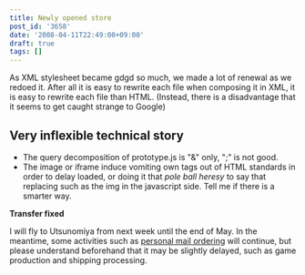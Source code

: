 ```yaml
---
title: Newly opened store
post_id: '3658'
date: '2008-04-11T22:49:00+09:00'
draft: true
tags: []
---
```


As XML stylesheet became gdgd so much, we made a lot of renewal as we redoed it. After all it is easy to rewrite each file when composing it in XML, it is easy to rewrite each file than HTML. (Instead, there is a disadvantage that it seems to get caught strange to Google)

## Very inflexible technical story

*   The query decomposition of prototype.js is "&" only, ";" is not good.
*   The image or iframe induce vomiting own tags out of HTML standards in order to delay loaded, or doing it that _pole ball heresy_ to say that replacing such as the img in the javascript side. Tell me if there is a smarter way.

**Transfer fixed**

I will fly to Utsunomiya from next week until the end of May. In the meantime, some activities such as [personal mail ordering](http://e.danmaq.com/) will continue, but please understand beforehand that it may be slightly delayed, such as game production and shipping processing.
